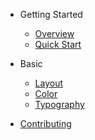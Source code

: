 - Getting Started
  - [Overview](README.md)
  - [Quick Start](quick-start.md)

- Basic
  - [Layout](layout.md)
  - [Color](color.md)
  - [Typography](typography.md)

- [Contributing](CONTRIBUTING.md)
